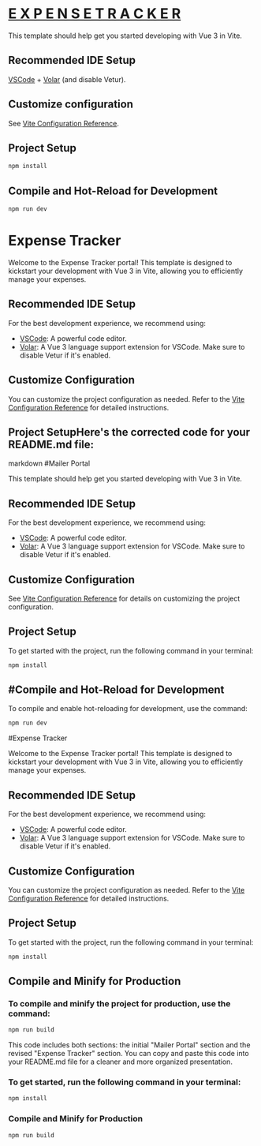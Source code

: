 
# [E X P E N S E T R A C K E R](https://fexpensetracker.netlify.app/)

This template should help get you started developing with Vue 3 in Vite.

## Recommended IDE Setup

[VSCode](https://code.visualstudio.com/) + [Volar](https://marketplace.visualstudio.com/items?itemName=Vue.volar) (and disable Vetur).

## Customize configuration

See [Vite Configuration Reference](https://vitejs.dev/config/).

## Project Setup

```sh
npm install
```

## Compile and Hot-Reload for Development

```sh
npm run dev
```
# Expense Tracker

Welcome to the Expense Tracker portal! This template is designed to kickstart your development with Vue 3 in Vite, allowing you to efficiently manage your expenses.

## Recommended IDE Setup

For the best development experience, we recommend using:

- [VSCode](https://code.visualstudio.com/): A powerful code editor.
- [Volar](https://marketplace.visualstudio.com/items?itemName=Vue.volar): A Vue 3 language support extension for VSCode. Make sure to disable Vetur if it's enabled.

## Customize Configuration

You can customize the project configuration as needed. Refer to the [Vite Configuration Reference](https://vitejs.dev/config/) for detailed instructions.

## Project SetupHere's the corrected code for your README.md file:

markdown
#Mailer Portal

This template should help get you started developing with Vue 3 in Vite.

## Recommended IDE Setup

For the best development experience, we recommend using:

- [VSCode](https://code.visualstudio.com/): A powerful code editor.
- [Volar](https://marketplace.visualstudio.com/items?itemName=Vue.volar): A Vue 3 language support extension for VSCode. Make sure to disable Vetur if it's enabled.

## Customize Configuration

See [Vite Configuration Reference](https://vitejs.dev/config/) for details on customizing the project configuration.

## Project Setup

To get started with the project, run the following command in your terminal:

```sh
npm install
```

## #Compile and Hot-Reload for Development

To compile and enable hot-reloading for development, use the command:

```sh
npm run dev
```

#Expense Tracker

Welcome to the Expense Tracker portal! This template is designed to kickstart your development with Vue 3 in Vite, allowing you to efficiently manage your expenses.

## Recommended IDE Setup

For the best development experience, we recommend using:

- [VSCode](https://code.visualstudio.com/): A powerful code editor.
- [Volar](https://marketplace.visualstudio.com/items?itemName=Vue.volar): A Vue 3 language support extension for VSCode. Make sure to disable Vetur if it's enabled.

## Customize Configuration

You can customize the project configuration as needed. Refer to the [Vite Configuration Reference](https://vitejs.dev/config/) for detailed instructions.

## Project Setup

To get started with the project, run the following command in your terminal:

```sh
npm install
```

## Compile and Minify for Production

### To compile and minify the project for production, use the command:

```sh
npm run build
```

This code includes both sections: the initial "Mailer Portal" section and the revised "Expense Tracker" section. You can copy and paste this code into your README.md file for a cleaner and more organized presentation.

### To get started, run the following command in your terminal:

```sh
npm install
```


### Compile and Minify for Production

```sh
npm run build
```

